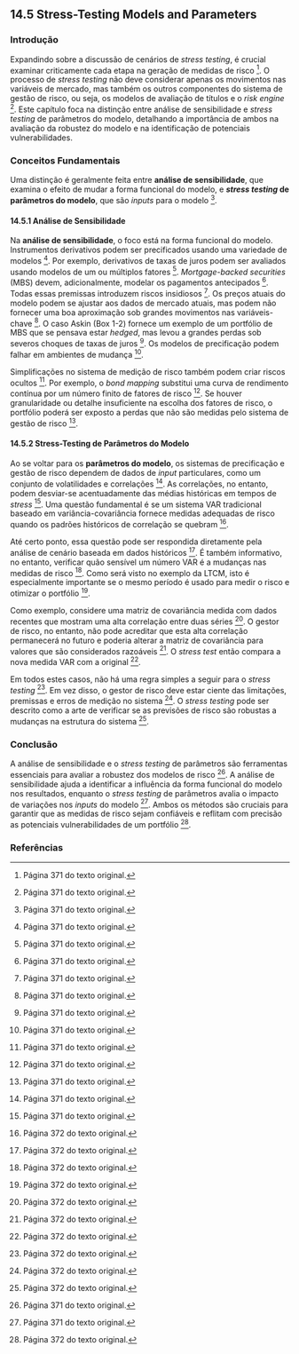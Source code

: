 ## 14.5 Stress-Testing Models and Parameters

### Introdução
Expandindo sobre a discussão de cenários de *stress testing*, é crucial examinar criticamente cada etapa na geração de medidas de risco [^371]. O processo de *stress testing* não deve considerar apenas os movimentos nas variáveis de mercado, mas também os outros componentes do sistema de gestão de risco, ou seja, os modelos de avaliação de títulos e o *risk engine* [^371]. Este capítulo foca na distinção entre análise de sensibilidade e *stress testing* de parâmetros do modelo, detalhando a importância de ambos na avaliação da robustez do modelo e na identificação de potenciais vulnerabilidades.

### Conceitos Fundamentais

Uma distinção é geralmente feita entre **análise de sensibilidade**, que examina o efeito de mudar a forma funcional do modelo, e ***stress testing* de parâmetros do modelo**, que são *inputs* para o modelo [^371].

#### 14.5.1 Análise de Sensibilidade
Na **análise de sensibilidade**, o foco está na forma funcional do modelo. Instrumentos derivativos podem ser precificados usando uma variedade de modelos [^371]. Por exemplo, derivativos de taxas de juros podem ser avaliados usando modelos de um ou múltiplos fatores [^371]. *Mortgage-backed securities* (MBS) devem, adicionalmente, modelar os pagamentos antecipados [^371]. Todas essas premissas introduzem riscos insidiosos [^371]. Os preços atuais do modelo podem se ajustar aos dados de mercado atuais, mas podem não fornecer uma boa aproximação sob grandes movimentos nas variáveis-chave [^371]. O caso Askin (Box 1-2) fornece um exemplo de um portfólio de MBS que se pensava estar *hedged*, mas levou a grandes perdas sob severos choques de taxas de juros [^371]. Os modelos de precificação podem falhar em ambientes de mudança [^371].

Simplificações no sistema de medição de risco também podem criar riscos ocultos [^371]. Por exemplo, o *bond mapping* substitui uma curva de rendimento contínua por um número finito de fatores de risco [^371]. Se houver granularidade ou detalhe insuficiente na escolha dos fatores de risco, o portfólio poderá ser exposto a perdas que não são medidas pelo sistema de gestão de risco [^371].

#### 14.5.2 Stress-Testing de Parâmetros do Modelo
Ao se voltar para os **parâmetros do modelo**, os sistemas de precificação e gestão de risco dependem de dados de *input* particulares, como um conjunto de volatilidades e correlações [^371]. As correlações, no entanto, podem desviar-se acentuadamente das médias históricas em tempos de *stress* [^371]. Uma questão fundamental é se um sistema VAR tradicional baseado em variância-covariância fornece medidas adequadas de risco quando os padrões históricos de correlação se quebram [^372].

Até certo ponto, essa questão pode ser respondida diretamente pela análise de cenário baseada em dados históricos [^372]. É também informativo, no entanto, verificar quão sensível um número VAR é a mudanças nas medidas de risco [^372]. Como será visto no exemplo da LTCM, isto é especialmente importante se o mesmo período é usado para medir o risco e otimizar o portfólio [^372].

Como exemplo, considere uma matriz de covariância medida com dados recentes que mostram uma alta correlação entre duas séries [^372]. O gestor de risco, no entanto, não pode acreditar que esta alta correlação permanecerá no futuro e poderia alterar a matriz de covariância para valores que são considerados razoáveis [^372]. O *stress test* então compara a nova medida VAR com a original [^372].

Em todos estes casos, não há uma regra simples a seguir para o *stress testing* [^372]. Em vez disso, o gestor de risco deve estar ciente das limitações, premissas e erros de medição no sistema [^372]. O *stress testing* pode ser descrito como a arte de verificar se as previsões de risco são robustas a mudanças na estrutura do sistema [^372].

### Conclusão

A análise de sensibilidade e o *stress testing* de parâmetros são ferramentas essenciais para avaliar a robustez dos modelos de risco [^371]. A análise de sensibilidade ajuda a identificar a influência da forma funcional do modelo nos resultados, enquanto o *stress testing* de parâmetros avalia o impacto de variações nos *inputs* do modelo [^371]. Ambos os métodos são cruciais para garantir que as medidas de risco sejam confiáveis e reflitam com precisão as potenciais vulnerabilidades de um portfólio [^372].

### Referências
[^371]: Página 371 do texto original.
[^372]: Página 372 do texto original.
<!-- END -->